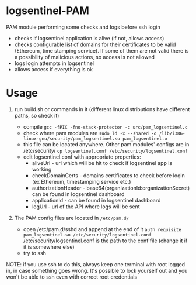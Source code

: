 # logsentinel-PAM
PAM module performing some checks and logs before ssh login
- checks if logsentinel application is alive (if not, allows access)
- checks configurable list of domains for their certificates to be valid (Ethereum, time stamping service).
If some of them are not valid there is a possibility of malicious actions, so access is not allowed
- logs login attempts in logsentinel
- allows access if everything is ok

# Usage

1. run build.sh or commands in it (different linux distributions have different paths, so check it)
    - compile
`gcc -fPIC -fno-stack-protector -c src/pam_logsentinel.c`
    - check where pam modules are
`sudo ld -x --shared -o /lib/i386-linux-gnu/security/pam_logsentinel.so pam_logsentinel.o`
    - this file can be located anywhere. Other pam modules' configs are in /etc/security/
`cp logsentinel.conf /etc/security/logsentinel.conf`
    - edit logsentinel.conf with appropriate properties:
         + aliveUrl - url which will be hit to check if logsentinel app is working
         + checkDomainCerts - domains certificates to check before login (ex Ethereum, timestamping service etc.)
         + authorizationHeader - base64(organizationId:organizationSecret) can be found in logsentinel dashboard
         + applicationId - can be found in logsentinel dashboard
         + logUrl - url of the API where logs will be sent

2. The PAM config files are located in `/etc/pam.d/`
    - open /etc/pam.d/sshd and append at the end of it
`auth requisite pam_logsentinel.so /etc/security/logsentinel.conf`
/etc/security/logsentinel.conf is the path to the conf file (change it if it is somewhere else)
    - try to ssh

NOTE: if you use ssh to do this, always keep one terminal with root logged in, in case something goes wrong.
It's possible to lock yourself out and you won't be able to ssh even with correct root credentials